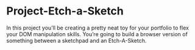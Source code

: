 # Project-Etch-a-Sketch
In this project you’ll be creating a pretty neat toy for your portfolio to flex your DOM manipulation skills. You’re going to build a browser version of something between a sketchpad and an Etch-A-Sketch.
